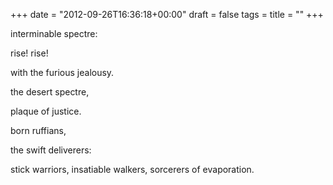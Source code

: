 +++
date = "2012-09-26T16:36:18+00:00"
draft = false
tags = 
title = ""
+++
<p>interminable spectre:</p>&#13;
<p>rise! rise!</p>&#13;
<p>with the furious jealousy.</p>&#13;
<p>the desert spectre,</p>&#13;
<p>plaque of justice.</p>&#13;
<p>born ruffians,</p>&#13;
<p>the swift deliverers:</p>&#13;
<p>stick warriors, insatiable walkers, sorcerers of evaporation.</p>&#13;
 